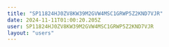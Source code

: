 ```yaml
---
title: "SP11824HJ0ZV8KW39M2GVW4MSC1GRWP5Z2KND7VJR"
date: 2024-11-11T01:00:20.205Z
user: SP11824HJ0ZV8KW39M2GVW4MSC1GRWP5Z2KND7VJR
layout: "users"
---
```

    